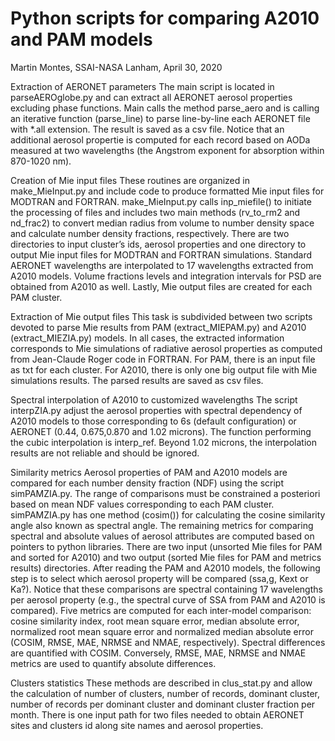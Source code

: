 # Python scripts for comparing A2010 and PAM models

Martin Montes, SSAI-NASA
Lanham, April 30, 2020

Extraction of AERONET parameters
The main script is located in parseAEROglobe.py and can extract all AERONET aerosol properties excluding phase functions. Main calls the method parse_aero and is calling an iterative function (parse_line) to parse line-by-line each AERONET file with *.all extension. The result is saved as a csv file. Notice that an additional aerosol propertie is computed for each record based on AODa measured at two wavelengths (the Angstrom exponent for absorption within 870-1020 nm).

Creation of Mie input files 
These routines are organized in make_MieInput.py and include code to produce formatted Mie input files for MODTRAN and FORTRAN. make_MieInput.py calls inp_miefile() to initiate the processing of files and includes two main methods (rv_to_rm2 and nd_frac2) to convert median radius from volume to number density space and calculate number density fractions, respectively. There are two directories to input cluster’s ids, aerosol properties and one directory to output Mie input files for MODTRAN and FORTRAN simulations. Standard AERONET wavelengths are interpolated to 17 wavelengths extracted from A2010 models. Volume fractions levels and integration intervals for PSD are obtained from A2010 as well. Lastly, Mie output files are created for each PAM cluster.

Extraction of Mie output files
This task is subdivided between two scripts devoted to parse Mie results from PAM (extract_MIEPAM.py) and A2010 (extract_MIEZIA.py) models. In all cases, the extracted information corresponds to Mie simulations of radiative aerosol properties as computed from Jean-Claude Roger code in FORTRAN. For PAM, there is an input file as txt for each cluster. For A2010, there is only one big output file with Mie simulations results. The parsed results are saved as csv files.

Spectral interpolation of A2010 to customized wavelengths
The script interpZIA.py adjust the aerosol properties with spectral dependency of A2010 models to those corresponding to 6s (default configuration) or AERONET (0.44, 0.675,0.870 and 1.02 microns). The function performing the cubic interpolation is interp_ref. Beyond 1.02 microns, the interpolation results are not reliable and should be ignored.

Similarity metrics
Aerosol properties of PAM and A2010 models are compared for each number density fraction (NDF) using the script simPAMZIA.py. The range of comparisons must be constrained a posteriori based on mean NDF values corresponding to each PAM cluster. simPAMZIA.py has one method (cosim()) for calculating the cosine similarity angle also known as spectral angle. The remaining metrics for comparing spectral and absolute values of aerosol attributes are computed based on pointers to python libraries. There are two input (unsorted Mie files for PAM and sorted for A2010) and two output (sorted Mie files for PAM and metrics results) directories. After reading the PAM and A2010 models, the following step is to select which aerosol property will be compared (ssa,g, Kext or Ka?). Notice that these comparisons are spectral containing 17 wavelengths per aerosol property (e.g., the spectral curve of SSA from PAM and A2010 is compared). Five metrics are computed for each inter-model comparison: cosine similarity index, root mean square error, median absolute error, normalized root mean square error and normalized median absolute error (COSIM, RMSE, MAE, NRMSE and NMAE, respectively). Spectral differences are quantified with COSIM. Conversely, RMSE, MAE, NRMSE and NMAE metrics are used to quantify absolute differences.

Clusters statistics
These methods are described in clus_stat.py and allow the calculation of number of clusters, number of records, dominant cluster, number of records per dominant cluster and dominant cluster fraction per month. There is one input path for two files needed to obtain AERONET sites and clusters id along site names and aerosol properties.

